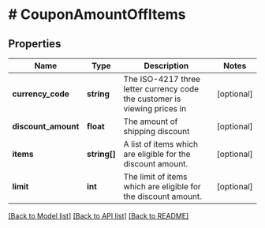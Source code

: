 # # CouponAmountOffItems

## Properties

Name | Type | Description | Notes
------------ | ------------- | ------------- | -------------
**currency_code** | **string** | The ISO-4217 three letter currency code the customer is viewing prices in | [optional]
**discount_amount** | **float** | The amount of shipping discount | [optional]
**items** | **string[]** | A list of items which are eligible for the discount amount. | [optional]
**limit** | **int** | The limit of items which are eligible for the discount amount. | [optional]

[[Back to Model list]](../../README.md#models) [[Back to API list]](../../README.md#endpoints) [[Back to README]](../../README.md)
